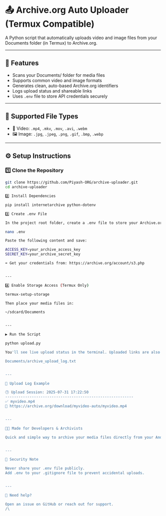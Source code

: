 # 📤 Archive.org Auto Uploader (Termux Compatible)

A Python script that automatically uploads video and image files from your Documents folder (in Termux) to Archive.org.

---

## 🚀 Features

- Scans your Documents/ folder for media files  
- Supports common video and image formats  
- Generates clean, auto-based Archive.org identifiers  
- Logs upload status and shareable links  
- Uses `.env` file to store API credentials securely  

---

## 📁 Supported File Types

- 🎥 Video: `.mp4`, `.mkv`, `.mov`, `.avi`, `.webm`  
- 🖼️ Image: `.jpg`, `.jpeg`, `.png`, `.gif`, `.bmp`, `.webp`  

---

## ⚙️ Setup Instructions

### 1️⃣ Clone the Repository

```bash
git clone https://github.com/Piyash-ORG/archive-uploader.git
cd archive-uploader

2️⃣ Install Dependencies

pip install internetarchive python-dotenv

3️⃣ Create .env File

In the project root folder, create a .env file to store your Archive.org credentials:

nano .env

Paste the following content and save:

ACCESS_KEY=your_archive_access_key
SECRET_KEY=your_archive_secret_key

➡️ Get your credentials from: https://archive.org/account/s3.php


---

4️⃣ Enable Storage Access (Termux Only)

termux-setup-storage

Then place your media files in:

~/sdcard/Documents


---

▶️ Run the Script

python upload.py

You'll see live upload status in the terminal. Uploaded links are also saved to:

Documents/archive_upload_log.txt


---

📝 Upload Log Example

🕒 Upload Session: 2025-07-31 17:22:50
----------------------------------------------------------
✅ myvideo.mp4
🔗 https://archive.org/download/myvideo-auto/myvideo.mp4


---

👨‍💻 Made for Developers & Archivists

Quick and simple way to archive your media files directly from your Android phone (Termux) or PC using Python and the Internet Archive API.


---

🔐 Security Note

Never share your .env file publicly.
Add .env to your .gitignore file to prevent accidental uploads.


---

🔧 Need help?

Open an issue on GitHub or reach out for support.
/\
